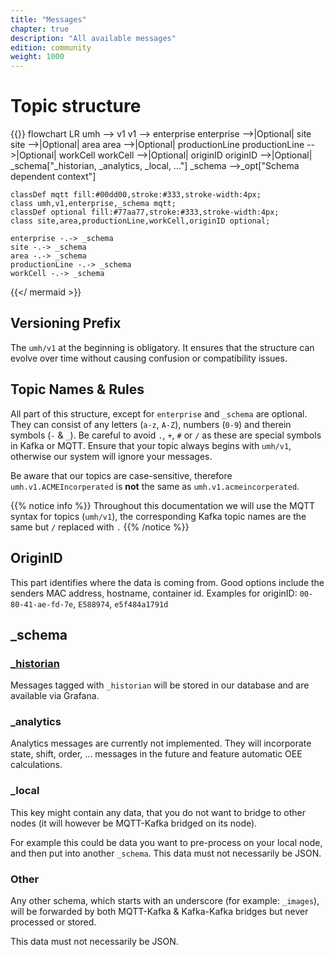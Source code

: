 ```yaml
---
title: "Messages"
chapter: true
description: "All available messages"
edition: community
weight: 1000
---
```



# Topic structure

{{<mermaid theme="neutral" >}}
flowchart LR
    umh --> v1
    v1 --> enterprise
    enterprise -->|Optional| site
    site -->|Optional| area
    area -->|Optional| productionLine
    productionLine -->|Optional| workCell
    workCell -->|Optional| originID
    originID -->|Optional| _schema["_historian, _analytics, _local, ..."]
    _schema -->_opt["Schema dependent context"]
    
    classDef mqtt fill:#00dd00,stroke:#333,stroke-width:4px;
    class umh,v1,enterprise,_schema mqtt;
    classDef optional fill:#77aa77,stroke:#333,stroke-width:4px;
    class site,area,productionLine,workCell,originID optional;
    
    enterprise -.-> _schema
    site -.-> _schema
    area -.-> _schema
    productionLine -.-> _schema
    workCell -.-> _schema
{{</ mermaid >}}

## Versioning Prefix

The `umh/v1` at the beginning is obligatory. It ensures that the structure can evolve over time without causing confusion or compatibility issues.

## Topic Names & Rules

All part of this structure, except for `enterprise` and `_schema` are optional.
They can consist of any letters (`a-z`, `A-Z`), numbers (`0-9`) and therein symbols (`-` & `_`).
Be careful to avoid `.`, `+`, `#` or `/` as these are special symbols in Kafka or MQTT.
Ensure that your topic always begins with `umh/v1`, otherwise our system will ignore your messages.

Be aware that our topics are case-sensitive, therefore `umh.v1.ACMEIncorperated` is __not__ the same as `umh.v1.acmeincorperated`.

{{% notice info %}}
Throughout this documentation we will use the MQTT syntax for topics (`umh/v1`), the corresponding Kafka topic names are the same but `/` replaced with `.`
{{% /notice %}}

## OriginID
This part identifies where the data is coming from.
Good options include the senders MAC address, hostname, container id.
Examples for originID: `00-80-41-ae-fd-7e`, `E588974`, `e5f484a1791d` 

## _schema

### [_historian](./_historian)

Messages tagged with `_historian` will be stored in our database and are available via Grafana.

### _analytics

Analytics messages are currently not implemented.
They will incorporate state, shift, order, ... messages in the future and feature automatic OEE calculations.

### _local

This key might contain any data, that you do not want to bridge to other nodes (it will however be MQTT-Kafka bridged on its node).


For example this could be data you want to pre-process on your local node, and then put into another `_schema`.
This data must not necessarily be JSON.

### Other

Any other schema, which starts with an underscore (for example: `_images`), will be forwarded by both MQTT-Kafka & Kafka-Kafka bridges but never processed or stored.

This data must not necessarily be JSON.